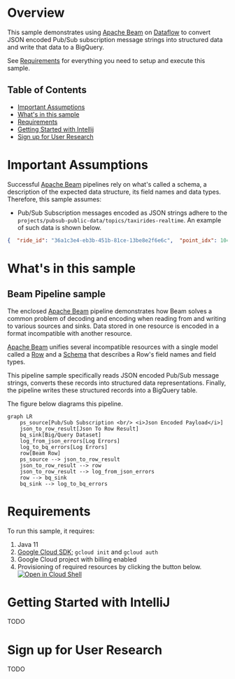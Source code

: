 # Overview

This sample demonstrates using [Apache Beam](https://beam.apache.org/) on [Dataflow](https://cloud.google.com/dataflow)
to convert JSON encoded Pub/Sub subscription message strings into structured data and write that data to a BigQuery.

See [Requirements](#requirements) for everything you need to setup and execute
this sample.

## Table of Contents
* [Important Assumptions](#important-assumptions)
* [What's in this sample](#whats-in-this-sample)
* [Requirements](#requirements)
* [Getting Started with Intellij](#getting-started-with-intellij)
* [Sign up for User Research](#sign-up-for-user-research)

# Important Assumptions

Successful [Apache Beam](https://beam.apache.org/) pipelines rely on what's called a schema, a description of the
expected data structure, its field names and data types.
Therefore, this sample assumes:
- Pub/Sub Subscription messages encoded as JSON strings adhere to the
`projects/pubsub-public-data/topics/taxirides-realtime`.  An example of such data is shown below.
```json
{  "ride_id": "36a1c3e4-eb3b-451b-81ce-13be8e2f6e6c",  "point_idx": 1042,  "latitude": 40.721470000000004,  "longitude": -73.82676000000001,  "timestamp": "2023-02-08T14:02:34.28351-05:00",  "meter_reading": 23.425806,  "meter_increment": 0.02248158,  "ride_status": "enroute",  "passenger_count": 2}
```


# What's in this sample

## Beam Pipeline sample

The enclosed [Apache Beam](https://beam.apache.org/) pipeline demonstrates how
Beam solves a common problem of decoding and encoding when reading from and
writing to various sources and sinks.  Data stored in one resource is encoded in a format
incompatible with another resource.

[Apache Beam](https://beam.apache.org/) unifies several incompatible resources with a single model called a
[Row](https://beam.apache.org/releases/javadoc/current/org/apache/beam/sdk/values/Row.html) and a
[Schema](https://beam.apache.org/releases/javadoc/current/org/apache/beam/sdk/schemas/Schema.html)
that describes a Row's field names and field types.

This pipeline sample specifically reads JSON encoded Pub/Sub message strings, converts these
records into structured data representations.  Finally, the pipeline writes these structured records into a BigQuery
table.

The figure below diagrams this pipeline.

```mermaid
graph LR
    ps_source[Pub/Sub Subscription <br/> <i>Json Encoded Payload</i>]
    json_to_row_result[Json To Row Result]
    bq_sink[Big/Query Dataset]
    log_from_json_errors[Log Errors]
    log_to_bq_errors[Log Errors]
    row[Beam Row]
    ps_source --> json_to_row_result
    json_to_row_result --> row
    json_to_row_result --> log_from_json_errors
    row --> bq_sink
    bq_sink --> log_to_bq_errors
```

# Requirements

To run this sample, it requires:

1. Java 11
2. [Google Cloud SDK](https://cloud.google.com/sdk); `gcloud init`
  and `gcloud auth`
3. Google Cloud project with billing enabled 
4. Provisioning of required resources by clicking the button below. [![Open in Cloud Shell](https://gstatic.com/cloudssh/images/open-btn.svg)](https://shell.cloud.google.com/cloudshell/editor?cloudshell_git_repo=https%3A%2F%2Fgithub.com%2FGoogleCloudPlatform%2Fcloud-code-samples&cloudshell_git_branch=v1&cloudshell_tutorial=cloud-shell-readme.md&cloudshell_working_dir=java%2Fjava-dataflow-samples%2Fread-pubsub-write-bigquery&show=terminal)

# Getting Started with IntelliJ

TODO

# Sign up for User Research

TODO
